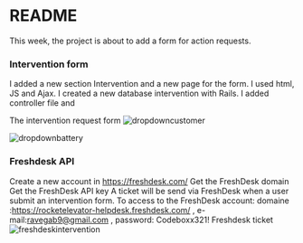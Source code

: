 # README

This week, the project is about to add a form for action requests.

### Intervention form
I added a new section Intervention and a new page for the form. I used html, JS and Ajax. I created a new database intervention with Rails. I added controller file and 

The intervention request form
![dropdowncustomer](https://user-images.githubusercontent.com/113941321/204069734-4641bb3b-6138-4c3e-9307-1356edffecb0.png)

![dropdownbattery](https://user-images.githubusercontent.com/113941321/204069749-1faaab7a-079e-4547-9605-d8c3c5fb500a.png)

### Freshdesk API
Create a new account in https://freshdesk.com/
Get the FreshDesk domain
Get the FreshDesk API key
A ticket will be send via FreshDesk when a user submit an intervention form.
To access to the FreshDesk account: domaine :https://rocketelevator-helpdesk.freshdesk.com/ , e-mail:ravegab9@gmail.com , password: Codeboxx321!
Freshdesk ticket
![freshdeskintervention](https://user-images.githubusercontent.com/113941321/204068271-4a141398-45fe-4ef1-a004-26ddda3cf2cb.png)


